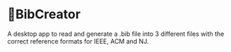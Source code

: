 # 💫BibCreator
A desktop app to read and generate a .bib file into 3 different files with the correct reference formats for IEEE, ACM and NJ.

